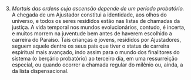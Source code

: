 ﻿3. <em>Mortais das ordens cuja ascensão depende de um período probatório.</em> A chegada de um Ajustador constitui a identidade, aos olhos do universo, e todos os seres resididos estão nas listas de chamadas da justiça. A vida temporal nos mundos evolucionários, contudo, é incerta, e muitos morrem na juventude bem antes de haverem escolhido a carreira do Paraíso. Tais crianças e jovens, resididos por Ajustadores, seguem aquele dentre os seus pais que tiver o status de carreira espiritual mais avançado, indo assim para o mundo dos finalitores do sistema (o berçário probatório) ao terceiro dia, em uma ressurreição especial, ou quando ocorrer a chamada regular do milênio ou, ainda, a da lista dispensacional.